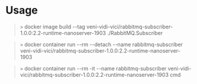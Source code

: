 # Usage
>`>` docker image build --tag veni-vidi-vici/rabbitmq-subscriber-1.0.0:2.2-runtime-nanoserver-1903 ./RabbitMQ.Subscriber

>`>` docker container run --rm --detach --name rabbitmq-subscriber veni-vidi-vici/rabbitmq-subscriber-1.0.0:2.2-runtime-nanoserver-1903

>`>` docker container run --rm -it --name rabbitmq-subscriber veni-vidi-vici/rabbitmq-subscriber-1.0.0:2.2-runtime-nanoserver-1903 cmd
